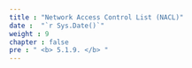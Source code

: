 ```yaml
---
title : "Network Access Control List (NACL)"
date :  "`r Sys.Date()`" 
weight : 9
chapter : false
pre : " <b> 5.1.9. </b> "
---
```




